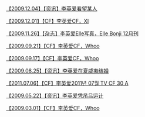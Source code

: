 <a href="https://weibo.com/3965220781/IyiFKeqsg" rel="nofollow">【2009.12.04】【资讯】李英爱看望某人</a>

<a href="https://weibo.com/6493535909/IdMrMyzHI" rel="nofollow">【2009.12.01】【CF】李英爱CF，XI</a>

<a href="https://weibo.com/ttarticle/p/show?id=2309404373664219983138" rel="nofollow">【2009.11.26】【杂志】李英爱Elle写真，Elle Bonji 12月刊</a>

<a href="https://weibo.com/6493535909/IdMnxzsWT" rel="nofollow">【2009.09.21】【CF】李英爱CF，Whoo</a>

<a href="https://weibo.com/6493535909/IdtxYe2F5" rel="nofollow">【2009.09.17】【CF】李英爱CF，Whoo</a>

<a href="https://tieba.baidu.com/p/6187772626" rel="nofollow">【2009.08.25】【资讯】李英爱在夏威夷结婚</a>

<a href="https://weibo.com/6493535909/I6ktlxuTQ" rel="nofollow">【2011.07.06】【CF】李英爱2011년 07월 TV CF 30 A</a>

<a href="https://weibo.com/6493535909/HtriNkHz0" rel="nofollow">【2009.05.22】【资讯】李英爱凭吊吕运计</a>

<a href="https://weibo.com/6493535909/Idk8j5S1d" rel="nofollow">【2009.03.01】【CF】李英爱CF，Whoo</a>
